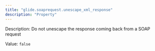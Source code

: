 ```yaml
---
title: "glide.soaprequest.unescape_xml_response"
description: "Property"
---
```


Description: Do not unescape the response coming back from a SOAP request

Value: `false`